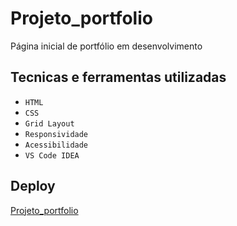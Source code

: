 # Projeto_portfolio 

Página inicial de portfólio em desenvolvimento
 
## Tecnicas e ferramentas utilizadas
 
- ``HTML``
- ``CSS``
- ``Grid Layout``
- ``Responsividade``
- ``Acessibilidade``
- ``VS Code IDEA``

## Deploy

 [Projeto_portfolio](https://caoliveira88.github.io/Projeto_portfolio/)
